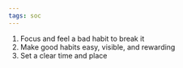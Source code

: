 ```yaml
---
tags: soc
---
```



1. Focus and feel a bad habit to break it  
2. Make good habits easy, visible, and rewarding 
3. Set a clear time and place  






